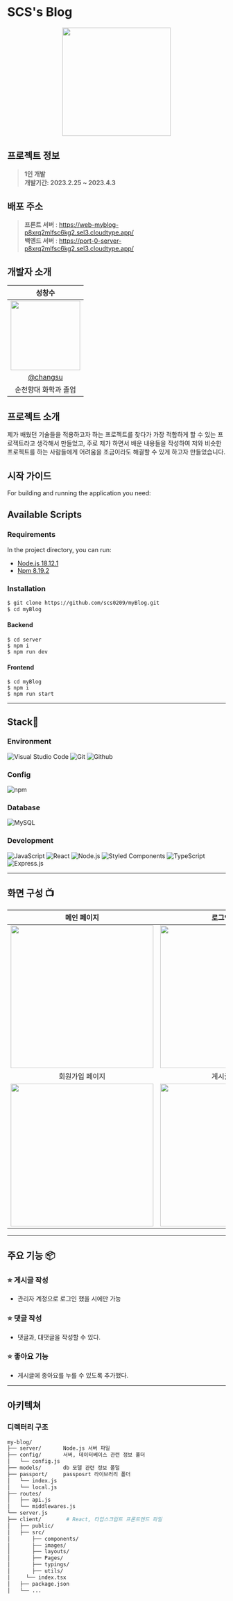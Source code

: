 # SCS's Blog

<div align="center">
<img src="https://user-images.githubusercontent.com/110822847/229564131-388a385d-c880-4ab7-967d-d392a6dec03f.png" width="250">
</div>

## 프로젝트 정보

> **1인 개발** <br/> **개발기간: 2023.2.25 ~ 2023.4.3**

## 배포 주소

> **프론트 서버** : https://web-myblog-p8xrq2mlfsc6kg2.sel3.cloudtype.app/ <br> **백엔드 서버** : https://port-0-server-p8xrq2mlfsc6kg2.sel3.cloudtype.app/<br>

## 개발자 소개

|                                                              성창수                                                              |
| :------------------------------------------------------------------------------------------------------------------------------: |
| <img src="https://user-images.githubusercontent.com/110822847/229564340-070947f1-3f34-4cf4-b25f-ffe2d274be50.jpg" width="160px"> |
|                                              [@changsu](https://github.com/scs0209)                                              |
|                                                       순천향대 화학과 졸업                                                       |

## 프로젝트 소개

제가 배웠던 기술들을 적용하고자 하는 프로젝트를 찾다가 가장 적합하게 할 수 있는 프로젝트라고 생각해서 만들었고, 주로 제가 하면서 배운 내용들을 작성하여 저와 비슷한 프로젝트를 하는 사람들에게 어려움을 조금이라도 해결할 수 있게 하고자 만들었습니다.

## 시작 가이드

For building and running the application you need:

## Available Scripts

### Requirements

In the project directory, you can run:

- [Node.js 18.12.1](https://nodejs.org/ca/blog/release/v18.12.1/)
- [Npm 8.19.2](https://www.npmjs.com/package/npm/v/8.19.2)

### Installation

```bash
$ git clone https://github.com/scs0209/myBlog.git
$ cd myBlog
```

#### Backend

```
$ cd server
$ npm i
$ npm run dev
```

#### Frontend

```
$ cd myBlog
$ npm i
$ npm run start
```

---

## Stack🤡

### Environment

![Visual Studio Code](https://img.shields.io/badge/Visual%20Studio%20Code-007ACC?style=for-the-badge&logo=Visual%20Studio%20Code&logoColor=white)
![Git](https://img.shields.io/badge/Git-F05032?style=for-the-badge&logo=Git&logoColor=white)
![Github](https://img.shields.io/badge/GitHub-181717?style=for-the-badge&logo=GitHub&logoColor=white)

### Config

![npm](https://img.shields.io/badge/npm-CB3837?style=for-the-badge&logo=npm&logoColor=white)

### Database

![MySQL](https://img.shields.io/badge/MySQL-4479A1?style=for-the-badge&logo=MySQL&logoColor=white)

### Development

![JavaScript](https://img.shields.io/badge/JavaScript-F7DF1E?style=for-the-badge&logo=Javascript&logoColor=white)
![React](https://img.shields.io/badge/React-20232A?style=for-the-badge&logo=react&logoColor=61DAFB)
![Node.js](https://img.shields.io/badge/-Node.js-339933?style=for-the-badge&logo=node.js&logoColor=white)
![Styled Components](https://img.shields.io/badge/-Styled%20Components-DB7093?style=for-the-badge&logo=styled-components&logoColor=white)
![TypeScript](https://img.shields.io/badge/-TypeScript-3178C6?style=for-the-badge&logo=typescript&logoColor=white)
![Express.js](https://img.shields.io/badge/-Express.js-000000?style=for-the-badge&logo=express&logoColor=white)

---

## 화면 구성 📺

|                                                           메인 페이지                                                            |                                                          로그인 페이지                                                          |
| :------------------------------------------------------------------------------------------------------------------------------: | :-----------------------------------------------------------------------------------------------------------------------------: |
| <img width="329" src= "https://user-images.githubusercontent.com/110822847/229567497-b5607bb5-5d3c-44e3-b32e-0b3edbf83564.PNG"/> | <img width="329" src="https://user-images.githubusercontent.com/110822847/229567670-2b7d644f-4e1e-4b93-a168-89c2d32f0b68.PNG"/> |
|                                                         회원가입 페이지                                                          |                                                          게시글 페이지                                                          |
| <img width="329" src="https://user-images.githubusercontent.com/110822847/229567915-4c21d3a9-9d57-4eb5-b919-d52842b4f9f9.PNG"/>  | <img width="329" src="https://user-images.githubusercontent.com/110822847/229568037-a07a998c-1d5a-43c2-b9a5-8caae388cb27.PNG"/> |

---

## 주요 기능 📦

### ⭐️ 게시글 작성

- 관리자 계정으로 로그인 했을 시에만 가능

### ⭐️ 댓글 작성

- 댓글과, 대댓글을 작성할 수 있다.

### ⭐️ 좋아요 기능

- 게시글에 종아요를 누를 수 있도록 추가했다.

---

## 아키텍쳐

### 디렉터리 구조

```bash
my-blog/
├── server/       Node.js 서버 파일
├── config/       서버, 데이터베이스 관련 정보 폴더
│   └── config.js
├── models/       db 모델 관련 정보 폴덜
├── passport/     passposrt 라이브러리 폴더
│   └── index.js
│   └── local.js
├── routes/
│   ├── api.js
│   └── middlewares.js
└── server.js
├── client/        # React, 타입스크립트 프론트엔드 파일
│   ├── public/
│   ├── src/
│       ├── components/
│       ├── images/
│       ├── layouts/
│       ├── Pages/
│       ├── typings/
│       ├── utils/
│     └── index.tsx
│   ├── package.json
│   └── ...
```
